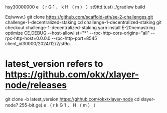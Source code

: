 hsy30000000
e
（
r
G
1
，
k
H
（
m
）
）st9ttd.tust)
./gradlew build

Eq/www.}
git clone https://github.com/scaffold-eth/se-2-challenges.git challenge-1-decentralized-staking
cd challenge-1-decentralized-staking
git checkout challenge-1-decentralized-staking
yarn install
E-20nemastring
optimize
CE,DEBUG --host-allowlist="*" --rpc-http-cors-origins="all" --rpc-http-host=0.0.0.0 --rpc-http-port=8545
client_id30000/2024/12/2/st9o.
# latest_version refers to https://github.com/okx/xlayer-node/releases
git clone -b latest_version https://github.com/okx/xlayer-node
cd xlayer-node?
255-bit.ge).e
（
r
k
G
1
，
H
（
m
）
） 
